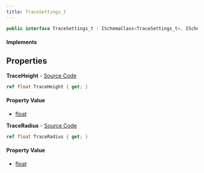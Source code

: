 ```yaml
---
title: TraceSettings_t
---
```


```csharp
public interface TraceSettings_t : ISchemaClass<TraceSettings_t>, ISchemaField, ISchemaClass, INativeHandle
```

#### Implements

## Properties

**TraceHeight** - [Source Code](https://github.com/swiftly-solution/swiftlys2/blob/master/managed/src/SwiftlyS2.Generated/Schemas/Interfaces/TraceSettings_t.cs#L16)

```csharp
ref float TraceHeight { get; }
```

#### Property Value

- [float](https://learn.microsoft.com/dotnet/api/system.single)

**TraceRadius** - [Source Code](https://github.com/swiftly-solution/swiftlys2/blob/master/managed/src/SwiftlyS2.Generated/Schemas/Interfaces/TraceSettings_t.cs#L18)

```csharp
ref float TraceRadius { get; }
```

#### Property Value

- [float](https://learn.microsoft.com/dotnet/api/system.single)

